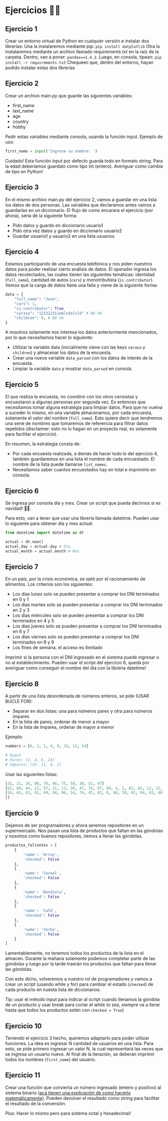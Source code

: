 # Ejercicios 💪🐍

## Ejercicio 1

Crear un entorno virtual de Python en cualquier versión e instalar dos librerías:
Una la instalaremos mediante pip: `pip install matplotlib`
Otra la instalaremos mediante un archivo llamado requirements.txt en la raíz de la carpeta. Dentro, van a poner: `pandas==1.4.2`. Luego, en consola, tipean: `pip install -r requirements.txt`
Chequeen que, dentro del entorno, hayan podido instalar estas dos librerías


## Ejercicio 2

Crear un archivo main.py que guarde las siguientes variables:
- first_name
- last_name
- age
- country
- hobby

Pedir estas variables mediante consola, usando la función input. Ejemplo de uso:
```py
first_name = input('Ingrese su nombre: ')
```

Cuidado! Esta función input por defecto guarda todo en formato string. Para la edad deberíamos guardalo como tipo int (entero). Averiguar como cambia de tipo en Python!


## Ejercicio 3

En el mismo archivo main.py del ejercicio 2, vamos a guardar en una lista los datos de dos personas. Las variables que declaramos antes vamos a guardarlas en un diccionario. El flujo de como encarara el ejercicio (por ahora), sería de la siguiente forma:

- Pido datos y guardo en diccionario usuario1
- Pido otra vez datos y guardo en diccionario usuario2
- Guardar usuario1 y usuario2 en una lista usuarios


## Ejercicio 4

Estamos participando de una encuesta telefónica y nos piden nuestros datos para poder realizar cierto análisis de datos. El operador ingresa los datos recolectados, las cuales tienen las siguientes temáticas: identidad (`full_name`), cantidad de autos (`cars`) y monotributista (`is_contributor`). Vemos que la carga de datos tiene una falla y viene de la siguiente forma:

```py
data = {
    "full_name": "Javo",
    "cars": 1,
    "is_contributor": True
    "sarasa": "123312312amlsdalsld" # NO VA
    "children": 0, # NO VA
}
```


A nosotros solamente nos interesa los datos anteriormente mencionados, por lo que necesitamos hacer lo siguiente:

- Utilizar la variable data (inicialmente viene con las keys `sarasa` y `children`) y almacenar los datos de la encuesta.
- Crear una nueva variable `data_parsed` con los datos de interés de la encuesta.
- Limpiar la variable `data` y mostrar `data_parsed` en consola.


## Ejercicio 5

El que realiza la encuesta, no coordinó con los otros censistas y encuestaron a algunas personas por segunda vez. Es entonces que necesitamos tomar alguna estrategia para limpiar datos.
Para que no vuelva a suceder lo mismo, en una variable almacenamos, por cada encuesta, solamente el valor del nombre (`full_name`). Esto quiere decir que tendremos una serie de nombres que tomaremos de referencia para filtrar datos repetidos (disclaimer: esto no lo hagan en un proyecto real, es solamente para facilitar el ejercicio).

En resumen, la estrategia consta de:

- Por cada encuesta realizada, a demás de hacer todo lo del ejercicio 4, también guardaremos en una lista el nombre de cada encuestado. El nombre de la lista puede llamarse `list_names`.
- Necesitamos saber cuantos encuestados hay en total e imprimirlo en consola.


## Ejercicio 6

Se ingresa por consola día y mes. Crear un script que pueda decirnos si es navidad! 🎅🎄.

Para esto, van a tener que usar una librería llamada datetime. Pueden usar lo siguiente para obtener día y mes actual:

```py
from datetime import datetime as dt

actual = dt.now()
actual_day = actual.day # Día
actual_month = actual.month # Mes
```

## Ejercicio 7

En un país, por la crisis económica, se optó por el racionamiento de alimentos. Los criterios son los siguientes:

- Los días lunes solo se pueden presentar a comprar los DNI terminados en 0 y 1
- Los días martes solo se pueden presentar a comprar los DNI terminados en 2 y 3
- Los días miércoles solo se pueden presentar a comprar los DNI terminados en 4 y 5
- Los días jueves solo se pueden presentar a comprar los DNI terminados en 6 y 7
- Los días viernes solo se pueden presentar a comprar los DNI terminados en 8 y 9
- Los fines de semana, el acceso es ilimitado

Imprimir si la persona con el DNI ingresado en el sistema puede ingresar o no al establecimiento. Pueden usar el script del ejercicio 6, queda por averiguar como conseguir el nombre del día con la librería datetime!


## Ejercicio 8

A partir de una lista desordenada de números enteros, se pide (USAR BUCLE FOR):

- Separar en dos listas: una para números pares y otra para números impares
- En la lista de pares, ordenar de menor a mayor
- En la lista de impares, ordenar de mayor a menor

Ejemplo:

```py
numbers = [6, 2, 1, 4, 9, 33, 11, 24]

# Ouput
# Pares: [2, 4, 6, 24]
# Impares: [33, 11, 9, 1]
```

Usar las siguientes listas:
```py
[32, 21, 26, 80, 76, 46, 75, 58, 38, 51, 47]
[62, 60, 44, 22, 57, 21, 13, 39, 47, 74, 87, 69, 4, 1, 83, 42, 12, 12, 64]
[34, 65, 61, 81, 49, 94, 96, 54, 74, 42, 82, 0, 98, 59, 62, 94, 83, 60, 54, 10, 36, 81, 92, 3, 76]
[]
```

## Ejercicio 9

Dejamos de ser programadores y ahora seremos repositores en un supermercado. Nos pasan una lista de productos que faltan en las góndolas y nosotros como buenos repositores, iremos a llenar las góndolas.

```py
productos_faltantes = [
    {
        'name': 'Arroz',
        'checked': False
    },
    {
        'name': 'Cereal',
        'checked': False
    },
    {
        'name': 'Bondiola',
        'checked': False
    },
    {
        'name': 'Café',
        'checked': False
    },
    {
        'name': 'Yerba',
        'checked': False
    }
]
```

Lamentablemente, no tenemos todos los productos de la lista en el almacen. Durante la mañana solamente podemos completar parte de las góndolas y luego por la tarde traerán los productos que faltan para llenar las góndolas.

Con esto dicho, volveremos a nuestro rol de programadores y vamos a crear un script (usando while y for) para cambiar el estado (`checked`) de cada producto en nuesta lista de diccionarios.

Tip: usar el método input para indicar al script cuando llenamos la góndola de un producto y usar break para cortar el while (o sea, siempre va a iterar hasta que todos los productos estén con `checked = True`)


## Ejercicio 10

Teniendo el ejercicio 3 hecho, queremos adaptarlo para poder utilizar funciones. La idea es ingresar N cantidad de usuarios en una lista. Para esto, se pide primero ingresar un valor N, la cual representará las veces que se ingresa un usuario nuevo.
Al final de la iteración, se deberán imprimir todos los nombres (`first_name`) del usuario.


## Ejercicio 11

Crear una función que convierta un número ingresado (entero y positivo) al sistema binario ([acá tienen una explicación de como hacerlo matemáticamente](https://www.cuemath.com/numbers/decimal-to-binary/)). Pueden devolver el resultado como string para facilitar el resultado de la conversión.

Plus: Hacer lo mismo pero para sistema octal y hexadecimal!
